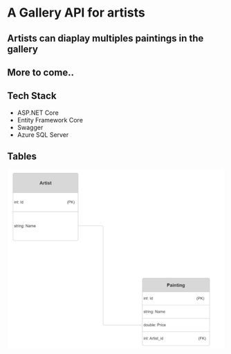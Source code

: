 # A Gallery API for artists
## Artists can diaplay multiples paintings in the gallery
## More to come..

## Tech Stack
- ASP.NET Core
- Entity Framework Core
- Swagger
- Azure SQL Server

## Tables
![ERD](./ERD.png)



